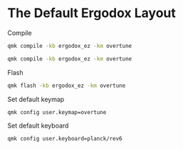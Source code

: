 # The Default Ergodox Layout

Compile

```bash
qmk compile -kb ergodox_ez -km overtune
```

```bash
qmk compile -kb ergodox_ez -km overtune
```

Flash

```bash
qmk flash -kb ergodox_ez -km overtune
```

Set default keymap

```bash
qmk config user.keymap=overtune
```

Set default keyboard

```bash
qmk config user.keyboard=planck/rev6
```
